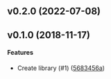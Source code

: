<a name="v0.2.0"></a>
## v0.2.0 (2022-07-08)




<a name="v0.1.0"></a>
## v0.1.0 (2018-11-17)


#### Features

*   Create library (#1) ([5683456a](5683456a))



